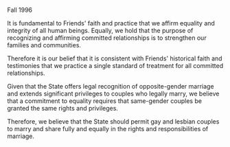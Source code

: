 Fall 1996

It is fundamental to Friends' faith and practice that we affirm equality and integrity of all human beings. Equally, we hold that the purpose of recognizing and affirming committed relationships is to strengthen our families and communities.

Therefore it is our belief that it is consistent with Friends' historical faith and testimonies that we practice a single standard of treatment for all committed relationships.

Given that the State offers legal recognition of opposite-gender marriage and extends significant privileges to couples who legally marry, we believe that a commitment to equality requires that same-gender couples be granted the same rights and privileges.

Therefore, we believe that the State should permit gay and lesbian couples to marry and share fully and equally in the rights and responsibilities of marriage.
